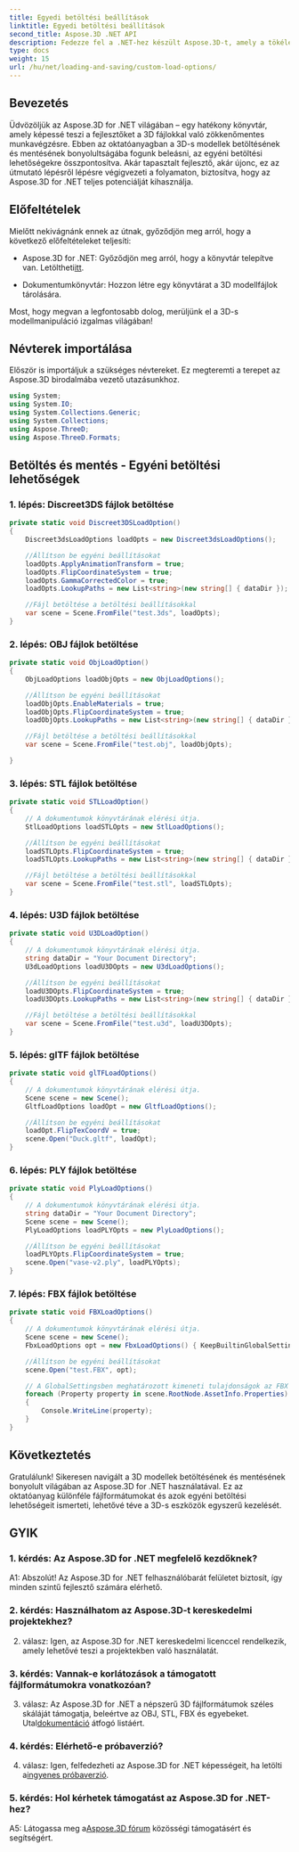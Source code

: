 ```yaml
---
title: Egyedi betöltési beállítások
linktitle: Egyedi betöltési beállítások
second_title: Aspose.3D .NET API
description: Fedezze fel a .NET-hez készült Aspose.3D-t, amely a tökéletes megoldás a 3D-s modellek zökkenőmentes betöltésére és mentésére.
type: docs
weight: 15
url: /hu/net/loading-and-saving/custom-load-options/
---
```

## Bevezetés

Üdvözöljük az Aspose.3D for .NET világában – egy hatékony könyvtár, amely képessé teszi a fejlesztőket a 3D fájlokkal való zökkenőmentes munkavégzésre. Ebben az oktatóanyagban a 3D-s modellek betöltésének és mentésének bonyolultságába fogunk beleásni, az egyéni betöltési lehetőségekre összpontosítva. Akár tapasztalt fejlesztő, akár újonc, ez az útmutató lépésről lépésre végigvezeti a folyamaton, biztosítva, hogy az Aspose.3D for .NET teljes potenciálját kihasználja.

## Előfeltételek

Mielőtt nekivágnánk ennek az útnak, győződjön meg arról, hogy a következő előfeltételeket teljesíti:

-  Aspose.3D for .NET: Győződjön meg arról, hogy a könyvtár telepítve van. Letöltheti[itt](https://releases.aspose.com/3d/net/).

- Dokumentumkönyvtár: Hozzon létre egy könyvtárat a 3D modellfájlok tárolására.

Most, hogy megvan a legfontosabb dolog, merüljünk el a 3D-s modellmanipuláció izgalmas világában!

## Névterek importálása

Először is importáljuk a szükséges névtereket. Ez megteremti a terepet az Aspose.3D birodalmába vezető utazásunkhoz.

```csharp
using System;
using System.IO;
using System.Collections.Generic;
using System.Collections;
using Aspose.ThreeD;
using Aspose.ThreeD.Formats;
```

## Betöltés és mentés - Egyéni betöltési lehetőségek

### 1. lépés: Discreet3DS fájlok betöltése

```csharp
private static void Discreet3DSLoadOption()
{
    Discreet3dsLoadOptions loadOpts = new Discreet3dsLoadOptions();

    //Állítson be egyéni beállításokat
    loadOpts.ApplyAnimationTransform = true;
    loadOpts.FlipCoordinateSystem = true;
    loadOpts.GammaCorrectedColor = true;
    loadOpts.LookupPaths = new List<string>(new string[] { dataDir });

    //Fájl betöltése a betöltési beállításokkal
    var scene = Scene.FromFile("test.3ds", loadOpts);
}
```

### 2. lépés: OBJ fájlok betöltése

```csharp
private static void ObjLoadOption()
{
    ObjLoadOptions loadObjOpts = new ObjLoadOptions();

    //Állítson be egyéni beállításokat
    loadObjOpts.EnableMaterials = true;
    loadObjOpts.FlipCoordinateSystem = true;
    loadObjOpts.LookupPaths = new List<string>(new string[] { dataDir });

    //Fájl betöltése a betöltési beállításokkal
    var scene = Scene.FromFile("test.obj", loadObjOpts);

}
```

### 3. lépés: STL fájlok betöltése

```csharp
private static void STLLoadOption()
{
    // A dokumentumok könyvtárának elérési útja.
    StlLoadOptions loadSTLOpts = new StlLoadOptions();

    //Állítson be egyéni beállításokat
    loadSTLOpts.FlipCoordinateSystem = true;
    loadSTLOpts.LookupPaths = new List<string>(new string[] { dataDir });

    //Fájl betöltése a betöltési beállításokkal
    var scene = Scene.FromFile("test.stl", loadSTLOpts);
}
```

### 4. lépés: U3D fájlok betöltése

```csharp
private static void U3DLoadOption()
{
    // A dokumentumok könyvtárának elérési útja.
    string dataDir = "Your Document Directory";
    U3dLoadOptions loadU3DOpts = new U3dLoadOptions();

    //Állítson be egyéni beállításokat
    loadU3DOpts.FlipCoordinateSystem = true;
    loadU3DOpts.LookupPaths = new List<string>(new string[] { dataDir });

    //Fájl betöltése a betöltési beállításokkal
    var scene = Scene.FromFile("test.u3d", loadU3DOpts);
}
```

### 5. lépés: glTF fájlok betöltése

```csharp
private static void glTFLoadOptions()
{
    // A dokumentumok könyvtárának elérési útja.
    Scene scene = new Scene();
    GltfLoadOptions loadOpt = new GltfLoadOptions();

    //Állítson be egyéni beállításokat
    loadOpt.FlipTexCoordV = true;
    scene.Open("Duck.gltf", loadOpt);
}
```

### 6. lépés: PLY fájlok betöltése

```csharp
private static void PlyLoadOptions()
{
    // A dokumentumok könyvtárának elérési útja.
    string dataDir = "Your Document Directory";
    Scene scene = new Scene();
    PlyLoadOptions loadPLYOpts = new PlyLoadOptions();

    //Állítson be egyéni beállításokat
    loadPLYOpts.FlipCoordinateSystem = true;
    scene.Open("vase-v2.ply", loadPLYOpts);
}
```

### 7. lépés: FBX fájlok betöltése

```csharp
private static void FBXLoadOptions()
{
    // A dokumentumok könyvtárának elérési útja.
    Scene scene = new Scene();
    FbxLoadOptions opt = new FbxLoadOptions() { KeepBuiltinGlobalSettings = true };

    //Állítson be egyéni beállításokat
    scene.Open("test.FBX", opt);

    // A GlobalSettingsben meghatározott kimeneti tulajdonságok az FBX fájlban
    foreach (Property property in scene.RootNode.AssetInfo.Properties)
    {
        Console.WriteLine(property);
    }
}
```

## Következtetés

Gratulálunk! Sikeresen navigált a 3D modellek betöltésének és mentésének bonyolult világában az Aspose.3D for .NET használatával. Ez az oktatóanyag különféle fájlformátumokat és azok egyéni betöltési lehetőségeit ismerteti, lehetővé téve a 3D-s eszközök egyszerű kezelését.

## GYIK

### 1. kérdés: Az Aspose.3D for .NET megfelelő kezdőknek?

A1: Abszolút! Az Aspose.3D for .NET felhasználóbarát felületet biztosít, így minden szintű fejlesztő számára elérhető.

### 2. kérdés: Használhatom az Aspose.3D-t kereskedelmi projektekhez?

2. válasz: Igen, az Aspose.3D for .NET kereskedelmi licenccel rendelkezik, amely lehetővé teszi a projektekben való használatát.

### 3. kérdés: Vannak-e korlátozások a támogatott fájlformátumokra vonatkozóan?

 3. válasz: Az Aspose.3D for .NET a népszerű 3D fájlformátumok széles skáláját támogatja, beleértve az OBJ, STL, FBX és egyebeket. Utal[dokumentáció](https://reference.aspose.com/3d/net/) átfogó listáért.

### 4. kérdés: Elérhető-e próbaverzió?

4. válasz: Igen, felfedezheti az Aspose.3D for .NET képességeit, ha letölti a[ingyenes próbaverzió](https://releases.aspose.com/).

### 5. kérdés: Hol kérhetek támogatást az Aspose.3D for .NET-hez?

 A5: Látogassa meg a[Aspose.3D fórum](https://forum.aspose.com/c/3d/18) közösségi támogatásért és segítségért.